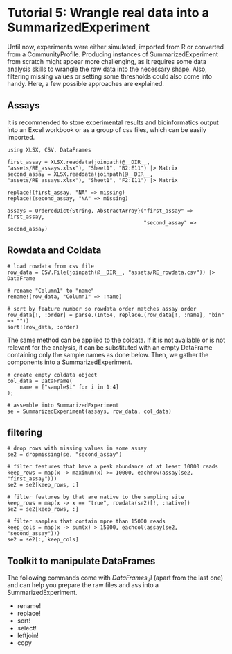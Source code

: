 # Tutorial 5: Wrangle real data into a SummarizedExperiment

Until now, experiments were either simulated, imported from R or converted from a CommunityProfile. Producing instances of SummarizedExperiment from scratch might appear more challenging, as it requires some data analysis skills to wrangle the raw data into the necessary shape. Also, filtering missing values or setting some thresholds could also come into handy. Here, a few possible approaches are explained.

## Assays

It is recommended to store experimental results and bioinformatics output into an
Excel workbook or as a group of csv files, which can be easily imported.

```@example re
using XLSX, CSV, DataFrames

first_assay = XLSX.readdata(joinpath(@__DIR__, "assets/RE_assays.xlsx"), "Sheet1", "B2:E11") |> Matrix
second_assay = XLSX.readdata(joinpath(@__DIR__, "assets/RE_assays.xlsx"), "Sheet1", "F2:I11") |> Matrix

replace!(first_assay, "NA" => missing)
replace!(second_assay, "NA" => missing)

assays = OrderedDict{String, AbstractArray}("first_assay" => first_assay,
                                            "second_assay" => second_assay)
```

## Rowdata and Coldata

```@example re
# load rowdata from csv file
row_data = CSV.File(joinpath(@__DIR__, "assets/RE_rowdata.csv")) |> DataFrame

# rename "Column1" to "name"
rename!(row_data, "Column1" => :name)

# sort by feature number so rowdata order matches assay order
row_data[!, :order] = parse.(Int64, replace.(row_data[!, :name], "bin" => ""))
sort!(row_data, :order)
```

The same method can be applied to the coldata. If it is not available or is not relevant for the analysis, it can be substituted with an empty DataFrame containing only the sample names as done below. Then, we gather the components into a SummarizedExperiment.

```@example re
# create empty coldata object
col_data = DataFrame(
    name = ["sample$i" for i in 1:4]
);

# assemble into SummarizedExperiment
se = SummarizedExperiment(assays, row_data, col_data)
```

## filtering 

```@example re
# drop rows with missing values in some assay
se2 = dropmissing(se, "second_assay")

# filter features that have a peak abundance of at least 10000 reads
keep_rows = map(x -> maximum(x) >= 10000, eachrow(assay(se2, "first_assay")))
se2 = se2[keep_rows, :]

# filter features by that are native to the sampling site
keep_rows = map(x -> x == "true", rowdata(se2)[!, :native])
se2 = se2[keep_rows, :]

# filter samples that contain mpre than 15000 reads
keep_cols = map(x -> sum(x) > 15000, eachcol(assay(se2, "second_assay")))
se2 = se2[:, keep_cols]
```

## Toolkit to manipulate DataFrames

The following commands come with _DataFrames.jl_ (apart from the last one) and can help you prepare the raw files and ass into a SummarizedExperiment.

- rename!
- replace!
- sort!
- select!
- leftjoin!
- copy
```